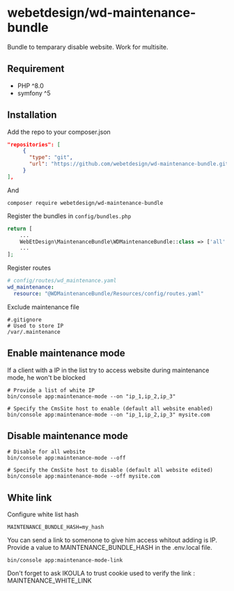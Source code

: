 # webetdesign/wd-maintenance-bundle

Bundle to temparary disable website. Work for multisite. 

## Requirement
- PHP ^8.0
- symfony ^5

## Installation
Add the repo to your composer.json

```json
"repositories": [
	 {
	   "type": "git",
	   "url": "https://github.com/webetdesign/wd-maintenance-bundle.git"
	 }
],
```

 And 

```
composer require webetdesign/wd-maintenance-bundle
```

Register the bundles in `config/bundles.php`

``` php 
return [
    ...
    WebEtDesign\MaintenanceBundle\WDMaintenanceBundle::class => ['all' => true],
    ...
];
```

Register routes

```yaml 
# config/routes/wd_maintenance.yaml
wd_maintenance:
  resource: "@WDMaintenanceBundle/Resources/config/routes.yaml"
```

Exclude maintenance file
```gitignore
#.gitignore
# Used to store IP
/var/.maintenance
```
## Enable maintenance mode
If a client with a IP in the list try to access website during maintenance mode, he won't be blocked
````shell
# Provide a list of white IP
bin/console app:maintenance-mode --on "ip_1,ip_2,ip_3"

# Specify the CmsSite host to enable (default all website enabled)
bin/console app:maintenance-mode --on "ip_1,ip_2,ip_3" mysite.com
````

## Disable maintenance mode
````shell
# Disable for all website
bin/console app:maintenance-mode --off

# Specify the CmsSite host to disable (default all website edited)
bin/console app:maintenance-mode --off mysite.com
````

## White link
Configure white list hash
```dotenv
MAINTENANCE_BUNDLE_HASH=my_hash
```
You can send a link to somenone to give him access whitout adding is IP. Provide a value
to MAINTENANCE_BUNDLE_HASH in the .env.local file.
````shell
bin/console app:maintenance-mode-link
````
Don't forget to ask IKOULA to trust cookie used to verify the link : MAINTENANCE_WHITE_LINK